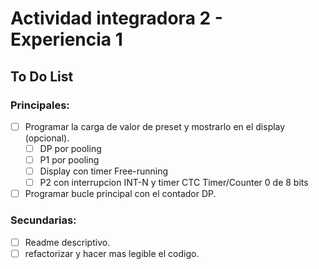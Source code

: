 # Actividad integradora 2 - Experiencia 1 
## To Do List
### Principales:
- [ ] Programar la carga de valor de preset y mostrarlo en el display (opcional).
    - [ ] DP por pooling
    - [ ] P1 por pooling
    - [ ] Display con timer Free-running
    - [ ] P2 con interrupcion INT-N y timer CTC Timer/Counter 0 de 8 bits
- [ ] Programar bucle principal con el contador DP.

### Secundarias:
- [ ] Readme descriptivo.
- [ ] refactorizar y hacer mas legible el codigo.
